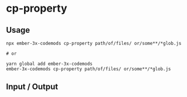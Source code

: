 # cp-property


## Usage

```
npx ember-3x-codemods cp-property path/of/files/ or/some**/*glob.js

# or

yarn global add ember-3x-codemods
ember-3x-codemods cp-property path/of/files/ or/some**/*glob.js
```

## Input / Output

<!--FIXTURES_TOC_START-->
<!--FIXTURES_TOC_END-->

<!--FIXTURES_CONTENT_START-->
<!--FIXTURES_CONTENT_END-->